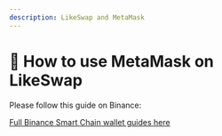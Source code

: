 ```yaml
---
description: LikeSwap and MetaMask
---
```


# 🥸 How to use MetaMask on LikeSwap

Please follow this guide on Binance:

[Full Binance Smart Chain wallet guides here](https://docs.binance.org/smart-chain/wallet/metamask.html)
